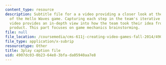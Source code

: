```yaml
---
content_type: resource
description: Subtitle file for a a video providing a closer look at the development
  of the Hello Waves game. Capturing each step in the team's iterative process, the
  video provides an in-depth view into how the team took their idea from pitch to
  product. This part focuses on game mechanics brainstorming.
file: null
file_location: /coursemedia/cms-611j-creating-video-games-fall-2014/4907dc030b2364e83bfada05940aa7e8_lxpXowuUdKw.srt
file_type: application/x-subrip
resourcetype: Other
title: 3play caption file
uid: 4907dc03-0b23-64e8-3bfa-da05940aa7e8
---
```

